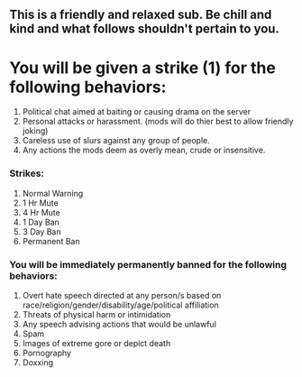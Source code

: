## This is a friendly and relaxed sub.  Be chill and kind and what follows shouldn't pertain to you.

# You will be given a strike (1) for the following behaviors:

1. Political chat aimed at baiting or causing drama on the server
2. Personal attacks or harassment. (mods will do thier best to allow friendly joking)
3. Careless use of slurs against any group of people.
4. Any actions the mods deem as overly mean, crude or insensitive.

### Strikes:

1.  Normal Warning
2.  1 Hr Mute
3.  4 Hr Mute
4.  1 Day Ban
5.  3 Day Ban
6.  Permanent Ban

### You will be immediately permanently banned for the following behaviors:

1.  Overt hate speech directed at any person/s based on race/religion/gender/disability/age/political affiliation
2.  Threats of physical harm or intimidation
3.  Any speech advising actions that would be unlawful
4.  Spam
5.  Images of extreme gore or depict death
6.  Pornography
7.  Doxxing 
